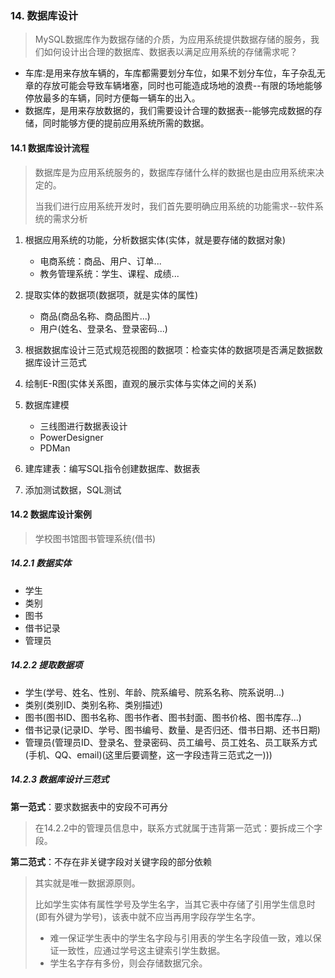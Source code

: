 ### 14. 数据库设计

> MySQL数据库作为数据存储的介质，为应用系统提供数据存储的服务，我们如何设计出合理的数据库、数据表以满足应用系统的存储需求呢？

* 车库:是用来存放车辆的，车库都需要划分车位，如果不划分车位，车子杂乱无章的存放可能会导致车辆堵塞，同时也可能造成场地的浪费--有限的场地能够停放最多的车辆，同时方便每一辆车的出入。
* 数据库，是用来存放数据的，我们需要设计合理的数据表--能够完成数据的存储，同时能够方便的提前应用系统所需的数据。

#### 14.1 数据库设计流程

> 数据库是为应用系统服务的，数据库存储什么样的数据也是由应用系统来决定的。
>
> 当我们进行应用系统开发时，我们首先要明确应用系统的功能需求--软件系统的需求分析

1. 根据应用系统的功能，分析数据实体(实体，就是要存储的数据对象)

   * 电商系统：商品、用户、订单...
   * 教务管理系统：学生、课程、成绩...
2. 提取实体的数据项(数据项，就是实体的属性)

   * 商品(商品名称、商品图片...)
   * 用户(姓名、登录名、登录密码...)
3. 根据数据库设计三范式规范视图的数据项：检查实体的数据项是否满足数据数据库设计三范式
4. 绘制E-R图(实体关系图，直观的展示实体与实体之间的关系)
5. 数据库建模

   * 三线图进行数据表设计
   * PowerDesigner
   * PDMan
6. 建库建表：编写SQL指令创建数据库、数据表
7. 添加测试数据，SQL测试

#### 14.2 数据库设计案例

> 学校图书馆图书管理系统(借书)

##### 14.2.1 数据实体

* 学生
* 类别
* 图书
* 借书记录
* 管理员

##### 14.2.2 提取数据项

* 学生(学号、姓名、性别、年龄、院系编号、院系名称、院系说明...)
* 类别(类别ID、类别名称、类别描述)
* 图书(图书ID、图书名称、图书作者、图书封面、图书价格、图书库存...)
* 借书记录(记录ID、学号、图书编号、数量、是否归还、借书日期、还书日期)
* 管理员(管理员ID、登录名、登录密码、员工编号、员工姓名、员工联系方式(手机、QQ、email)(这里后要调整，这一字段违背三范式之一)))

##### 14.2.3 数据库设计三范式

**第一范式**：要求数据表中的安段不可再分

> 在14.2.2中的管理员信息中，联系方式就属于违背第一范式：要拆成三个字段。

**第二范式**：不存在非关键字段对关键字段的部分依赖

> 其实就是唯一数据源原则。
>
> 比如学生实体有属性学号及学生名字，当其它表中存储了引用学生信息时(即有外键为学号)，该表中就不应当再用字段存学生名字。
>
> * 难一保证学生表中的学生名字段与引用表的学生名字段值一致，难以保证一致性，应通过学号这主键索引学生数据。
> * 学生名字存有多份，则会存储数据冗余。
